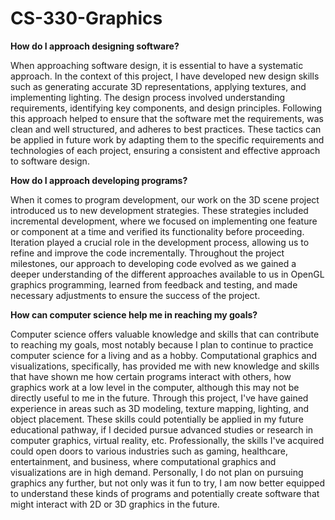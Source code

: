 # CS-330-Graphics

**How do I approach designing software?**

When approaching software design, it is essential to have a systematic approach. In the context of this project, I have developed new design skills such as generating accurate 3D representations, applying textures, and implementing lighting. The design process involved understanding requirements, identifying key components, and design principles. Following this approach helped to ensure that the software met the requirements, was clean and well structured, and adheres to best practices. These tactics can be applied in future work by adapting them to the specific requirements and technologies of each project, ensuring a consistent and effective approach to software design.

**How do I approach developing programs?**

When it comes to program development, our work on the 3D scene project introduced us to new development strategies. These strategies included incremental development, where we focused on implementing one feature or component at a time and verified its functionality before proceeding. Iteration played a crucial role in the development process, allowing us to refine and improve the code incrementally. Throughout the project milestones, our approach to developing code evolved as we gained a deeper understanding of the different approaches available to us in OpenGL graphics programming, learned from feedback and testing, and made necessary adjustments to ensure the success of the project.

**How can computer science help me in reaching my goals?**

Computer science offers valuable knowledge and skills that can contribute to reaching my goals, most notably because I plan to continue to practice computer science for a living and as a hobby. Computational graphics and visualizations, specifically, has provided me with new knowledge and skills that have shown me how certain programs interact with others, how graphics work at a low level in the computer, although this may not be directly useful to me in the future. Through this project, I've have gained experience in areas such as 3D modeling, texture mapping, lighting, and object placement. These skills could potentially be applied in my future educational pathway, if I decided pursue advanced studies or research in computer graphics, virtual reality, etc. Professionally, the skills I've acquired could open doors to various industries such as gaming, healthcare, entertainment, and business, where computational graphics and visualizations are in high demand. Personally, I do not plan on pursuing graphics any further, but not only was it fun to try, I am now better equipped to understand these kinds of programs and potentially create software that might interact with 2D or 3D graphics in the future.

